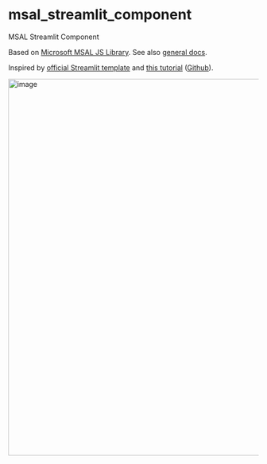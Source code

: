 # msal_streamlit_component
MSAL Streamlit Component

Based on [Microsoft MSAL JS Library](https://github.com/AzureAD/microsoft-authentication-library-for-js/tree/dev/lib/msal-browser). See also [general docs](https://learn.microsoft.com/en-us/azure/active-directory/develop/msal-overview).

Inspired by [official Streamlit template](https://github.com/streamlit/component-template) and [this tutorial](https://youtu.be/htXgwEXwmNs) ([Github](https://github.com/andfanilo/streamlit-plotly-component-tutorial)).

<img width="756" alt="image" src="https://user-images.githubusercontent.com/3716335/210881009-2107e48d-6783-4948-ab52-4cce0fea7c45.png">
